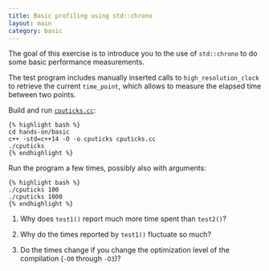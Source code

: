 ```yaml
---
title: Basic profiling using std::chrono
layout: main
category: basic
---
```


The goal of this exercise is to introduce you to the use of
`std::chrono` to do some basic performance measurements.

The test program includes manually inserted calls to
`high_resolution_clock` to retrieve the current `time_point`, which
allows to measure the elapsed time between two points.

Build and run
[`cputicks.cc`](https://github.com/infn-esc/esc15/hands-on/basic/cputicks.cc):

	{% highlight bash %}
	cd hands-on/basic
	c++ -std=c++14 -O -o cputicks cputicks.cc
	./cputicks
	{% endhighlight %}

Run the program a few times, possibly also with arguments:

	{% highlight bash %}
	./cputicks 100
	./cputicks 1000
	{% endhighlight %}

1. Why does `test1()` report much more time spent than `test2()`?

2. Why do the times reported by `test1()` fluctuate so much?

3. Do the times change if you change the optimization level of the
   compilation (`-O0` through `-O3`)?
